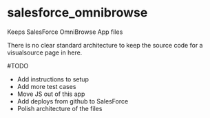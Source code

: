 # salesforce_omnibrowse
Keeps SalesForce OmniBrowse App files

There is no clear standard architecture to keep the source code for a visualsource page in here. 

#TODO

- Add instructions to setup
- Add more test cases
- Move JS out of this app
- Add deploys from github to SalesForce
- Polish architecture of the files


